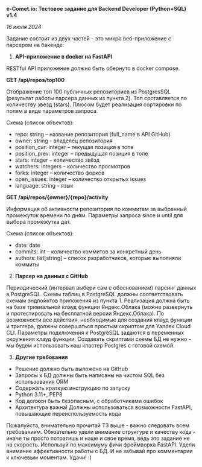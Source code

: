 **e-Comet.io: Тестовое задание для Backend Developer (Python+SQL) v1.4**

*16 июля 2024*

Задание состоит из двух частей \- это микро веб\-приложение с парсером на бэкенде:

1. **API-приложение в docker на FastAPI** 

RESTful API приложение должно быть обернуто в docker compose.

**GET /api/repos/top100**

Отображение топ 100 публичных репозиториев из PostgresSQL (результат работы парсера данных из пункта 2). Топ составляется по количеству звезд (stars). Плюсом будет реализация сортировки по полям в виде параметров запроса. 

Схема (список объектов):

* repo: string – название репозитория (full\_name в API GitHub)  
* owner: string \- владелец репозитория  
* position\_cur: integer – текущая позиция в топе  
* position\_prev: integer – предыдущая позиция в топе  
* stars: integer – количество звёзд  
* watchers: integers – количество просмотров  
* forks: integer – количество форков  
* open\_issues: integer – количество открытых issues  
* language: string \- язык

**GET /api/repos/{owner}/{repo}/activity**

Информация об активности репозитория по коммитам за выбранный промежуток времени по дням. Параметры запроса since и until для выбора промежутка дат.

Схема (список объектов):

* date: date  
* commits: int – количество коммитов за конкретный день  
* authors: list\[string\] – список разработчиков, которые выполняли коммиты

2. **Парсер на данных с GitHub**

Периодический (интервал выбери сам с обоснованием) парсинг данных в PostgreSQL. Схемы таблиц в PostgreSQL должны соответствовать схемам эндпойнтов приложения из пункта 1\. Реализация должна быть на базе тривиальной клауд функции Яндекс.Облака (можно развернуть и протестировать на бесплатной версии Яндекс.Облака). По возможности все действия, необходимые для создания клауд функции и триггера, должны совершаться простым скриптом для Yandex Cloud CLI. Параметры подключения к PostgreSQL задаются в переменных окружения клауд функции. Создавать скриптами схемы БД не нужно \- мы будем использовать наш кластер Postgres c готовой схемой.

3. **Другие требования**  
* Решение должно быть выложено на GitHub  
* Запросы к БД должны быть написаны на чистом SQL без использования ORM  
* Содержать краткую инструкцию по запуску  
* Python 3.11+, PEP8  
* Код должен быть безопасным, с обработчиками ошибок  
* Архитектура важна\! Должны использоваться возможности FastAPI, повышающие переиспользуемость кода

Пожалуйста, внимательно прочитай ТЗ выше \- важно следовать всем требованиям. Обязательно удели внимание структуре и качеству кода \- иначе ты просто потратишь и наше и свое время, ведь это задание не на скорость. Используй по максимуму фичи фреймворка FastAPI. Удели внимание эффективности работы с БД. И не забывай про комментарии к ключевым моментам. Удачи\! :)
